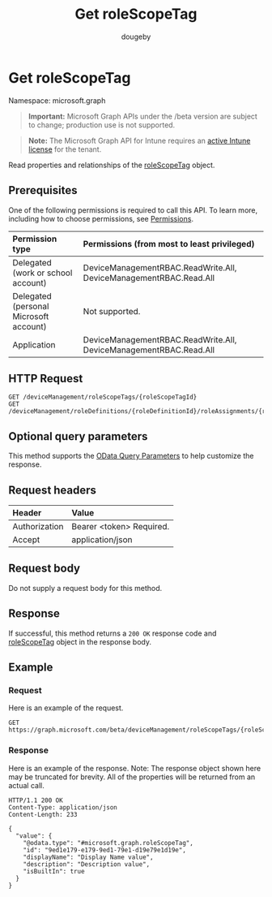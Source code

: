 ﻿---
title: "Get roleScopeTag"
description: "Read properties and relationships of the roleScopeTag object."
author: "dougeby"
localization_priority: Normal
ms.prod: "intune"
doc_type: apiPageType
---

# Get roleScopeTag

Namespace: microsoft.graph

> **Important:** Microsoft Graph APIs under the /beta version are subject to change; production use is not supported.

> **Note:** The Microsoft Graph API for Intune requires an [active Intune license](https://go.microsoft.com/fwlink/?linkid=839381) for the tenant.

Read properties and relationships of the [roleScopeTag](../resources/intune-rbac-rolescopetag.md) object.

## Prerequisites

One of the following permissions is required to call this API. To learn more, including how to choose permissions, see [Permissions](/graph/permissions-reference).

| Permission type                        | Permissions (from most to least privileged)                       |
| :------------------------------------- | :---------------------------------------------------------------- |
| Delegated (work or school account)     | DeviceManagementRBAC.ReadWrite.All, DeviceManagementRBAC.Read.All |
| Delegated (personal Microsoft account) | Not supported.                                                    |
| Application                            | DeviceManagementRBAC.ReadWrite.All, DeviceManagementRBAC.Read.All |

## HTTP Request

<!-- {
  "blockType": "ignored"
}
-->

```http
GET /deviceManagement/roleScopeTags/{roleScopeTagId}
GET /deviceManagement/roleDefinitions/{roleDefinitionId}/roleAssignments/{roleAssignmentId}/microsoft.graph.deviceAndAppManagementRoleAssignment/roleScopeTags/{roleScopeTagId}
```

## Optional query parameters

This method supports the [OData Query Parameters](/graph/query-parameters) to help customize the response.

## Request headers

| Header        | Value                          |
| :------------ | :----------------------------- |
| Authorization | Bearer &lt;token&gt; Required. |
| Accept        | application/json               |

## Request body

Do not supply a request body for this method.

## Response

If successful, this method returns a `200 OK` response code and [roleScopeTag](../resources/intune-rbac-rolescopetag.md) object in the response body.

## Example

### Request

Here is an example of the request.

```http
GET https://graph.microsoft.com/beta/deviceManagement/roleScopeTags/{roleScopeTagId}
```

### Response

Here is an example of the response. Note: The response object shown here may be truncated for brevity. All of the properties will be returned from an actual call.

```http
HTTP/1.1 200 OK
Content-Type: application/json
Content-Length: 233

{
  "value": {
    "@odata.type": "#microsoft.graph.roleScopeTag",
    "id": "9ed1e179-e179-9ed1-79e1-d19e79e1d19e",
    "displayName": "Display Name value",
    "description": "Description value",
    "isBuiltIn": true
  }
}
```
